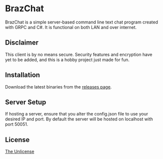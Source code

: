 # BrazChat

BrazChat is a simple server-based command line text chat program created with GRPC and C#. It is functional on both LAN and over internet.

## Disclaimer
This client is by no means secure. Security features and encryption have yet to be added, and this is a hobby project just made for fun.
## Installation

Download the latest binaries from the [releases page](https://github.com/Brazmann/BrazChat/releases/latest).

## Server Setup

If hosting a server, ensure that you alter the config.json file to use your desired IP and port. By default the server will be hosted on localhost with port 50051.

## License
[The Unlicense](https://choosealicense.com/licenses/unlicense/)
